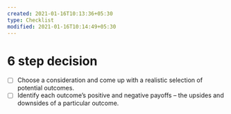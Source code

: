 ```yaml
---
created: 2021-01-16T10:13:36+05:30
type: Checklist
modified: 2021-01-16T10:14:49+05:30
---
```


# 6 step decision

- [ ] Choose a consideration and come up with a realistic selection of potential outcomes.
- [ ] Identify each outcome’s positive and negative payoffs – the upsides and downsides of a particular outcome.